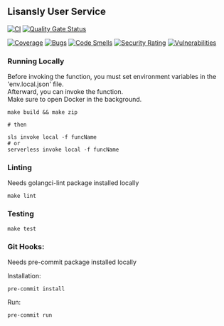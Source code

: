 ## Lisansly User Service

[![CI](https://github.com/Lisansly/user-api/actions/workflows/master.yml/badge.svg?branch=master&event=push)](https://github.com/Lisansly/user-api/actions/workflows/master.yml)
[![Quality Gate Status](https://sonarcloud.io/api/project_badges/measure?project=Lisansly_user-api&metric=alert_status)](https://sonarcloud.io/summary/new_code?id=Lisansly_user-api)

[![Coverage](https://sonarcloud.io/api/project_badges/measure?project=Lisansly_user-api&metric=coverage)](https://sonarcloud.io/summary/new_code?id=Lisansly_user-api)
[![Bugs](https://sonarcloud.io/api/project_badges/measure?project=Lisansly_user-api&metric=bugs)](https://sonarcloud.io/summary/new_code?id=Lisansly_user-api)
[![Code Smells](https://sonarcloud.io/api/project_badges/measure?project=Lisansly_user-api&metric=code_smells)](https://sonarcloud.io/summary/new_code?id=Lisansly_user-api)
[![Security Rating](https://sonarcloud.io/api/project_badges/measure?project=Lisansly_user-api&metric=security_rating)](https://sonarcloud.io/summary/new_code?id=Lisansly_user-api)
[![Vulnerabilities](https://sonarcloud.io/api/project_badges/measure?project=Lisansly_user-api&metric=vulnerabilities)](https://sonarcloud.io/summary/new_code?id=Lisansly_user-api)

### Running Locally

Before invoking the function, you must set environment variables in the 'env.local.json' file.</br>
Afterward, you can invoke the function.</br>
Make sure to open Docker in the background.

```shell
make build && make zip

# then

sls invoke local -f funcName
# or
serverless invoke local -f funcName
```

### Linting
Needs golangci-lint package installed locally

```shell
make lint
```

### Testing

```shell
make test
```

### Git Hooks:
Needs pre-commit package installed locally

Installation:
```shell
pre-commit install
```

Run:
```shell
pre-commit run
```

